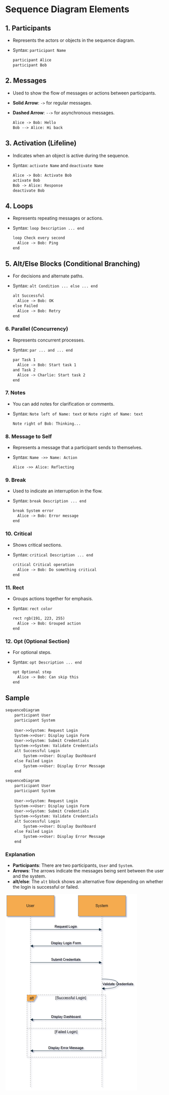 # Sequence Diagram Elements

## 1. **Participants**

- Represents the actors or objects in the sequence diagram.
- Syntax: `participant Name`
   
   ```
   participant Alice
   participant Bob
   ```

## 2. **Messages**

- Used to show the flow of messages or actions between participants.
- **Solid Arrow**: `->` for regular messages.
- **Dashed Arrow**: `-->` for asynchronous messages.
   
   ```
   Alice -> Bob: Hello
   Bob --> Alice: Hi back
   ```

## 3. **Activation (Lifeline)**

- Indicates when an object is active during the sequence.
- Syntax: `activate Name` and `deactivate Name`

   ```
   Alice -> Bob: Activate Bob
   activate Bob
   Bob -> Alice: Response
   deactivate Bob
   ```

## 4. **Loops**

- Represents repeating messages or actions.
- Syntax: `loop Description ... end`
   
   ```
   loop Check every second
     Alice -> Bob: Ping
   end
   ```

## 5. **Alt/Else Blocks (Conditional Branching)**

- For decisions and alternate paths.
- Syntax: `alt Condition ... else ... end`
   
   ```
   alt Successful
     Alice -> Bob: OK
   else Failed
     Alice -> Bob: Retry
   end
   ```

### 6. **Parallel (Concurrency)**

- Represents concurrent processes.
- Syntax: `par ... and ... end`
   
   ```
   par Task 1
     Alice -> Bob: Start task 1
   and Task 2
     Alice -> Charlie: Start task 2
   end
   ```

### 7. **Notes**

- You can add notes for clarification or comments.
- Syntax: `Note left of Name: text` or `Note right of Name: text`
   
   ```
   Note right of Bob: Thinking...
   ```

### 8. **Message to Self**

- Represents a message that a participant sends to themselves.
- Syntax: `Name ->> Name: Action`
   
   ```
   Alice ->> Alice: Reflecting
   ```

### 9. **Break**

- Used to indicate an interruption in the flow.
- Syntax: `break Description ... end`
   
   ```
   break System error
     Alice -> Bob: Error message
   end
   ```

### 10. **Critical**

- Shows critical sections.
- Syntax: `critical Description ... end`
   
   ```
   critical Critical operation
     Alice -> Bob: Do something critical
   end
   ```

### 11. **Rect**

- Groups actions together for emphasis.
- Syntax: `rect color`
   
   ```
   rect rgb(191, 223, 255)
     Alice -> Bob: Grouped action
   end
   ```

### 12. **Opt (Optional Section)**

- For optional steps.
- Syntax: `opt Description ... end`
   
   ```
   opt Optional step
     Alice -> Bob: Can skip this
   end
   ```

## Sample

```
sequenceDiagram
    participant User
    participant System

    User->>System: Request Login
    System->>User: Display Login Form
    User->>System: Submit Credentials
    System->>System: Validate Credentials
    alt Successful Login
        System->>User: Display Dashboard
    else Failed Login
        System->>User: Display Error Message
    end
```

```mermaid
sequenceDiagram
    participant User
    participant System

    User->>System: Request Login
    System->>User: Display Login Form
    User->>System: Submit Credentials
    System->>System: Validate Credentials
    alt Successful Login
        System->>User: Display Dashboard
    else Failed Login
        System->>User: Display Error Message
    end
```

### Explanation

- **Participants**: There are two participants, `User` and `System`.
- **Arrows**: The arrows indicate the messages being sent between the user and the system.
- **alt/else**: The `alt` block shows an alternative flow depending on whether the login is successful or failed.

![](./images/sequence-diagram.png)